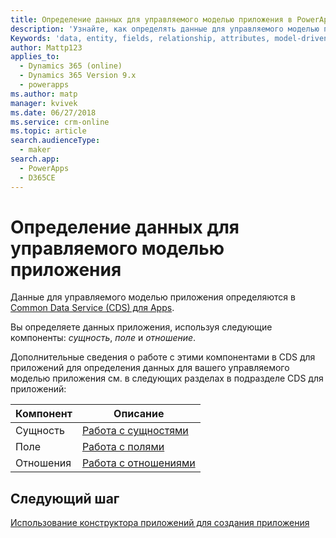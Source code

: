 ```yaml
---
title: Определение данных для управляемого моделью приложения в PowerApps | MicrosoftDocs
description: 'Узнайте, как определять данные для управляемого моделью приложения'
Keywords: 'data, entity, fields, relationship, attributes, model-driven app'
author: Mattp123
applies_to:
  - Dynamics 365 (online)
  - Dynamics 365 Version 9.x
  - powerapps
ms.author: matp
manager: kvivek
ms.date: 06/27/2018
ms.service: crm-online
ms.topic: article
search.audienceType:
  - maker
search.app:
  - PowerApps
  - D365CE
---
```

# <a name="define-data-for-your-model-driven-app"></a>Определение данных для управляемого моделью приложения

Данные для управляемого моделью приложения определяются в [Common Data Service (CDS) для Apps](../common-data-service/data-platform-intro.md). 

Вы определяете данных приложения, используя следующие компоненты: *сущность*, *поле* и *отношение*.

Дополнительные сведения о работе с этими компонентами в CDS для приложений для определения данных для вашего управляемого моделью приложения см. в следующих разделах в подразделе CDS для приложений:

|Компонент |Описание|
|-----|----|
|Сущность| [Работа с сущностями](../common-data-service/entity-overview.md)|
|Поле| [Работа с полями](../common-data-service/fields-overview.md)|
|Отношения| [Работа с отношениями](../common-data-service/relationships-overview.md)|

## <a name="next-step"></a>Следующий шаг

[Использование конструктора приложений для создания приложения](design-custom-business-apps-using-app-designer.md)
